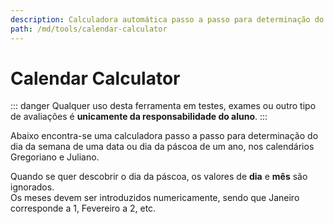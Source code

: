 ```yaml
---
description: Calculadora automática passo a passo para determinação do dia da semana de uma data ou dia da páscoa de um ano, nos calendários Gregoriano e Juliano.
path: /md/tools/calendar-calculator
---
```


# Calendar Calculator

::: danger
Qualquer uso desta ferramenta em testes, exames ou outro tipo de avaliações é **unicamente da responsabilidade do aluno**.
:::

Abaixo encontra-se uma calculadora passo a passo para determinação do dia da semana de
uma data ou dia da páscoa de um ano, nos calendários Gregoriano e Juliano.

Quando se quer descobrir o dia da páscoa, os valores de **dia** e **mês** são ignorados.  
Os meses devem ser introduzidos numericamente, sendo que Janeiro corresponde a $1$, Fevereiro a $2$, etc.

<calendar-calculator />
